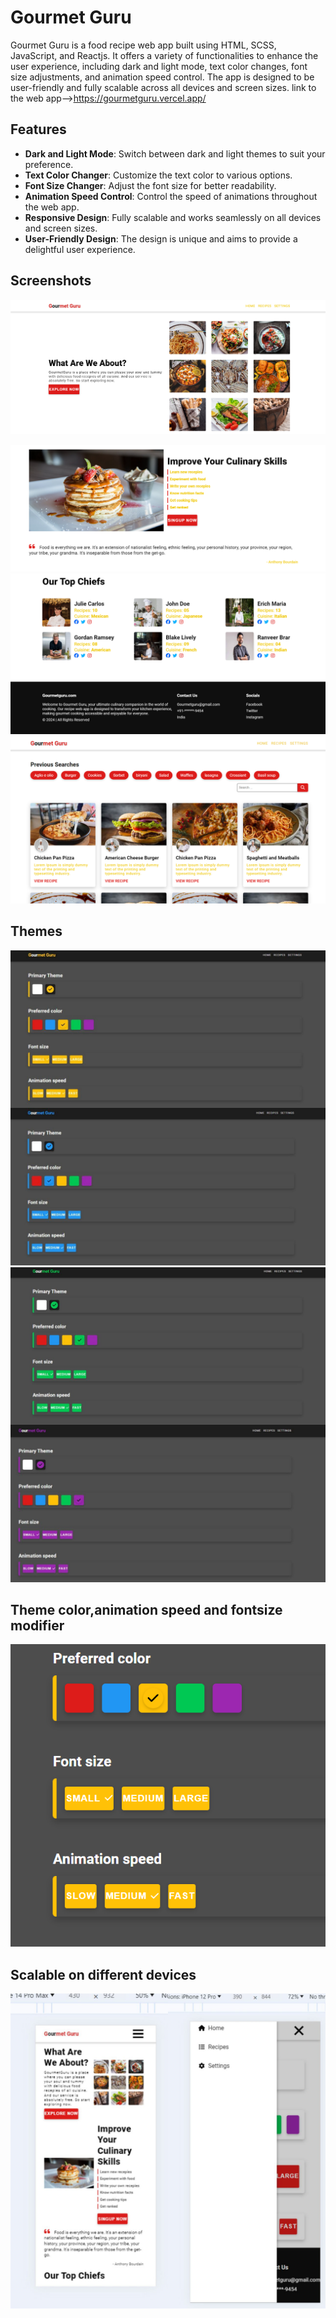 # Gourmet Guru

Gourmet Guru is a food recipe web app built using HTML, SCSS, JavaScript, and Reactjs. It offers a variety of functionalities to enhance the user experience, including dark and light mode, text color changes, font size adjustments, and animation speed control. The app is designed to be user-friendly and fully scalable across all devices and screen sizes.
link to the web app-->https://gourmetguru.vercel.app/

## Features

- **Dark and Light Mode**: Switch between dark and light themes to suit your preference.
- **Text Color Changer**: Customize the text color to various options.
- **Font Size Changer**: Adjust the font size for better readability.
- **Animation Speed Control**: Control the speed of animations throughout the web app.
- **Responsive Design**: Fully scalable and works seamlessly on all devices and screen sizes.
- **User-Friendly Design**: The design is unique and aims to provide a delightful user experience.

## Screenshots 
![Homepage Screenshot](https://github.com/Atrayeej/GourmetGuru/blob/main/images/home%20page.png?raw=true) 

![Homepage2 Screenshot](https://github.com/Atrayeej/GourmetGuru/blob/main/images/homee.png?raw=true)
![Homepage3 Screenshot](https://github.com/Atrayeej/GourmetGuru/blob/main/images/home3.png?raw=true)
![recipes page](https://github.com/Atrayeej/GourmetGuru/blob/main/images/previous%20searches.png?raw=true)
## Themes 
![theme1](
https://github.com/Atrayeej/GourmetGuru/blob/main/images/theme1.jpeg?raw=true
)
![theme2](https://github.com/Atrayeej/GourmetGuru/blob/main/images/theme2.jpeg?raw=true)

## Theme color,animation speed and fontsize modifier  
![asf](https://github.com/Atrayeej/GourmetGuru/blob/main/images/font%20and%20animation%20speed%20changer.png?raw=true)
## Scalable on different devices
![scalable](https://github.com/Atrayeej/GourmetGuru/blob/main/images/scalable.jpeg?raw=true)


